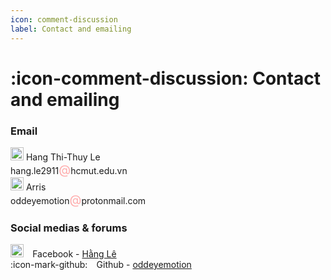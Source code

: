 ```yaml
---
icon: comment-discussion
label: Contact and emailing
---
```

# :icon-comment-discussion: Contact and emailing

### Email
<a title=""><img width="21" src="https://flagdownload.com/wp-content/uploads/Flag_of_Vietnam-4096x2731.png"></a> Hang Thi-Thuy Le\
hang.le2911<span style="color: #FFACAC; font-size: 1.4em;">@</span>hcmut.edu.vn\
<a title=""><img width="21" src="https://media.istockphoto.com/id/500425531/vector/flag-of-united-kingdom.jpg?s=612x612&w=0&k=20&c=s1FXadZm6OdXeUHFdnLjBq89zZTNml66DY8xyAU9ygk="></a> Arris\
oddeyemotion<span style="color: #FFACAC; font-size: 1.4em;">@</span>protonmail.com

### Social medias & forums
<a title="Facebook" href="https://commons.wikimedia.org/wiki/File:2021_Facebook_icon.svg"><img width="21" alt="2021 Facebook icon" src="https://upload.wikimedia.org/wikipedia/commons/thumb/b/b8/2021_Facebook_icon.svg/128px-2021_Facebook_icon.svg.png"></a> ⠀Facebook - [Hằng Lê](https://www.facebook.com/oddeyemotion/) \
:icon-mark-github: ⠀Github - [oddeyemotion](https://github.com/oddeyemotion)